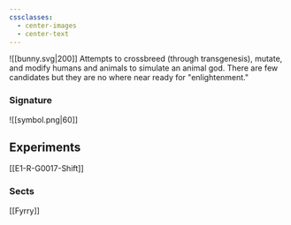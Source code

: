 ```yaml
---
cssclasses:
  - center-images
  - center-text
---
```

![[bunny.svg|200]]
Attempts to crossbreed (through transgenesis), mutate, and modify humans and animals to simulate an animal god. There are few candidates but they are no where near ready for "enlightenment."
### Signature
![[symbol.png|60]]
## Experiments
[[E1-R-G0017-Shift]]
### Sects
[[Fyrry]]